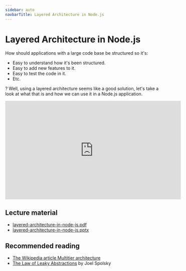 ```yaml
---
sidebar: auto
navbarTitle: Layered Architecture in Node.js
---
```


# Layered Architecture in Node.js
How should applications with a large code base be structured so it's:

* Easy to understand how it's been structured.
* Easy to add new features to it.
* Easy to test the code in it.
* Etc.

? Well, using a layered architecture seems like a good solution, let's take a look at what that is and how we can use it in a Node.js application.

<iframe width="560" height="314" src="https://www.youtube.com/embed/0gZdtd9J1wM" frameborder="0" allow="accelerometer; autoplay; encrypted-media; gyroscope; picture-in-picture" allowfullscreen></iframe>

## Lecture material
* [layered-architecture-in-node-js.pdf](layered-architecture-in-node-js.pdf)
* [layered-architecture-in-node-js.pptx](layered-architecture-in-node-js.pptx)

## Recommended reading
* [The Wikipedia article Multitier architecture](https://en.wikipedia.org/wiki/Multitier_architecture)
* [The Law of Leaky Abstractions](https://www.joelonsoftware.com/2002/11/11/the-law-of-leaky-abstractions/) by Joel Spolsky

